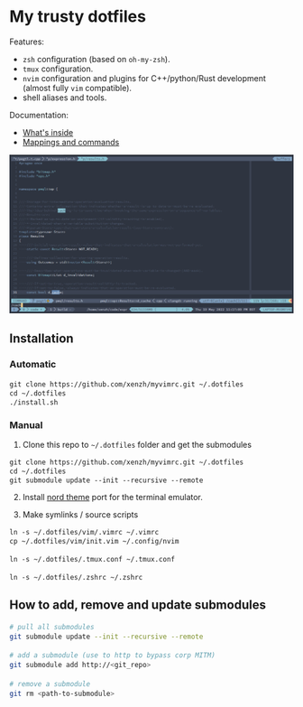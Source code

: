 # My trusty dotfiles

Features:

* `zsh` configuration (based on `oh-my-zsh`).
* `tmux` configuration.
* `nvim` configuration and plugins for C++/python/Rust development (almost fully `vim` compatible).
* shell aliases and tools.

Documentation:

* [What's inside](docs/WHATS\_INSIDE.md)
* [Mappings and commands](docs/MAPPINGS.md)

![tmux and vim, nord theme, cpp](./docs/myvimrc-nord.png)

## Installation

### Automatic

```
git clone https://github.com/xenzh/myvimrc.git ~/.dotfiles
cd ~/.dotfiles
./install.sh
```

### Manual

1. Clone this repo to `~/.dotfiles` folder and get the submodules

```
git clone https://github.com/xenzh/myvimrc.git ~/.dotfiles
cd ~/.dotfiles
git submodule update --init --recursive --remote
```

2. Install [nord theme](https://www.nordtheme.com/) port for the terminal emulator.

3. Make symlinks / source scripts

```
ln -s ~/.dotfiles/vim/.vimrc ~/.vimrc
cp ~/.dotfiles/vim/init.vim ~/.config/nvim

ln -s ~/.dotfiles/.tmux.conf ~/.tmux.conf

ln -s ~/.dotfiles/.zshrc ~/.zshrc
```

## How to add, remove and update submodules

```sh
# pull all submodules
git submodule update --init --recursive --remote

# add a submodule (use to http to bypass corp MITM)
git submodule add http://<git_repo>

# remove a submodule
git rm <path-to-submodule>
```
